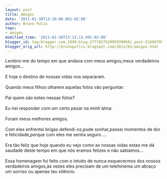 ```yaml
---
layout: post
title: Amigos
date: '2011-01-30T13:10:00.001-02:00'
author: Bruno Pulis
tags:
- amigos
modified_time: '2011-01-30T13:12:13.991-02:00'
blogger_id: tag:blogger.com,1999:blog-2777827520959390561.post-5160979558261315066
blogger_orig_url: http://brunopullis.blogspot.com/2011/01/amigos.html
---
```


Lembro-me do tempo em que andava com meus amigos,meus verdadeiros amigos...<br /><br />E hoje o destino de nossas vidas nos separaram.<br /><br />Quando meus filhos olharem aquelas fotos vão perguntar:<br /><br />Pai quem são estes nessas fotos?<br /><br />Eu irei responder com um certo pesar na minh'alma:<br /><br />Foram meus melhores amigos.<br /><br />Com eles enfrentei brigas defendi-os,pude sonhar,passei momentos de dor e felicidade,porque com eles me sentia seguro ...<br /><br />Era tão feliz que hoje quando eu vejo como as nossas vidas estao me dá saudade deste tempo em que nós eramos felizes e não sabíamos...<br /><br />Essa homenagem foi feito com o intuito de nunca esquecermos dos nossos verdadeiros amigos,às vezes eles precisam de um telefonema um abraço um sorriso ou apenas teu silêncio.